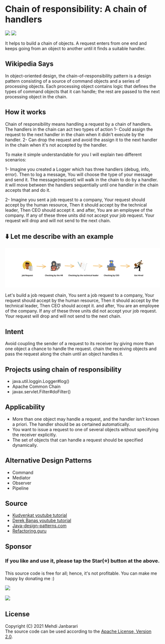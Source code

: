 # Chain of responsibility: A chain of handlers
[![](https://img.shields.io/badge/GOF-blue.svg?style=flat)](https://github.com/janbarari/chainofresponsibilitypattern)
[![](https://img.shields.io/badge/Behavioral-green.svg?style=flat)](https://github.com/janbarari/chainofresponsibilitypattern)

It helps to build a chain of objects. A request enters from one end and keeps going from an object to another until it finds a suitable handler.

Wikipedia Says
-------
In object-oriented design, the chain-of-responsibility pattern is a design pattern consisting of a source of command objects and a series of processing objects. Each processing object contains logic that defines the types of command objects that it can handle; the rest are passed to the next processing object in the chain.

How it works
------
Chain of responsibility means handling a request by a chain of handlers. The handlers in the chain can act two types of action
1- Could assign the request to the next handler in the chain when it didn't execute by the handler.
2- Can drop the request and avoid the assign it to the next handler in the chain when it's not accepted by the handler.

To make it simple understandable for you I will explain two different scenarios:

1- Imagine you created a Logger which has three handlers (debug, info, error). 
Then to log a message, You will choose the type of your message and send it. The message(request) will walk in the chain to do by a handler.
it will move between the handlers sequentially until one handler in the chain accepts that and do it.

2- Imagine you sent a job request to a company, Your request should accept by the human resource, Then it should accept by the technical leader, Then CEO should accept it. and after, You are an employee of the company. If any of these three units did not accept your job request. Your request will drop and will not send to the next chain.

⬇️ Let me describe with an example
------
![](image.png)

Let's build a job request chain, You sent a job request to a company, Your request should accept by the human resource, Then it should accept by the technical leader, Then CEO should accept it. and after, You are an employee of the company. If any of these three units did not accept your job request. Your request will drop and will not send to the next chain.
 
 Intent
 ------
 Avoid coupling the sender of a request to its receiver by giving more than one object a chance to handle the request. chain the receiving objects and pass the request along the chain until an object handles it.
 
 Projects using chain of responsibility
 ------
 - java.util.loggin.Logger#log()
 - Apache Common Chain
 - javax.servlet.Filter#doFilter()
 
 Applicability
 ------
 - More than one object may handle a request, and the handler isn't known a priori. The handler should be as certained automatically.  
 - You want to issue a request to one of several objects without specifying the receiver explicitly.  
 - The set of objects that can handle a request should be specified dynamically.
 
 Alternative Design Patterns
 ------
 - Command
 - Mediator
 - Observer
 - Pipeline
 
 Source
 ------
  - [Kudvenkat youtube tutorial](https://www.youtube.com/watch?v=rI4kdGLaUiQ&list=PL6n9fhu94yhUbctIoxoVTrklN3LMwTCmd)
  - [Derek Banas youtube tutorial](https://www.youtube.com/watch?v=vNHpsC5ng_E&list=PLF206E906175C7E07)
  - [Java-design-patterns.com](https://java-design-patterns.com/patterns/)
  - [Refactoring.guru](https://refactoring.guru/design-patterns/)
  
  Sponsor
  -------
  ### If you like and use it, please tap the Star(⭐️) button at the above.  
  This source code is free for all; hence, it's not profitable. You can make me happy by donating me :)
  
  [![](https://img.shields.io/badge/Dogecoin-Click%20to%20see%20the%20address%20or%20scan%20the%20QR%20code-yellow.svg?style=flat)](https://blockchair.com/dogecoin/address/DB87foUxetrQRpAbWkrhexZeVtnzwyqhSL)
  
  [![](https://img.shields.io/badge/Bitcoin-Click%20to%20see%20the%20address%20or%20scan%20the%20QR%20code-orange.svg?style=flat)](https://blockchair.com/bitcoin/address/bc1qj30t3hmw0gat3vmwye972ce4sfrc5r5mz0ctr6)
  
  
  License
  -------
  Copyright (C) 2021 Mehdi Janbarari  
  The source code can be used according to the [Apache License, Version 2.0](LICENSE).